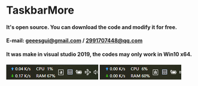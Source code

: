 # TaskbarMore
#### It's open source. You can download the code and modify it for free.
#### E-mail: geeesgui@gmail.com / 2991707448@qq.com

#### It was make in visual studio 2019, the codes may only work in Win10 x64.
![image](https://github.com/DoctorMrGUI/TaskbarMore/raw/master/Screenshot/test1.png)
![image](https://github.com/DoctorMrGUI/TaskbarMore/raw/master/Screenshot/test2.png)